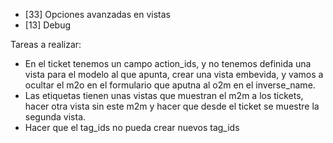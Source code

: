 - [33] Opciones avanzadas en vistas
- [13] Debug

Tareas a realizar:
- En el ticket tenemos un campo action_ids, y no tenemos definida una vista para el modelo al que apunta, crear una vista embevida, y vamos a ocultar el m2o en el formulario que aputna al o2m en el inverse_name.
- Las etiquetas tienen unas vistas que muestran el m2m a los tickets, hacer otra vista sin este m2m y hacer que desde el ticket se muestre la segunda vista.
- Hacer que el tag_ids no pueda crear nuevos tag_ids
